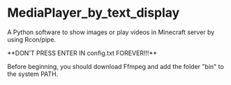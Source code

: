 # MediaPlayer_by_text_display
<p><p>A Python software to show images or play videos in Minecraft server by using Rcon/pipe.</p></p>

<p><p>**DON'T PRESS ENTER IN config.txt FOREVER!!!**</p></p>

<p><p>Before beginning, you should download Ffmpeg and add the folder "bin" to the system PATH.</p></p>
